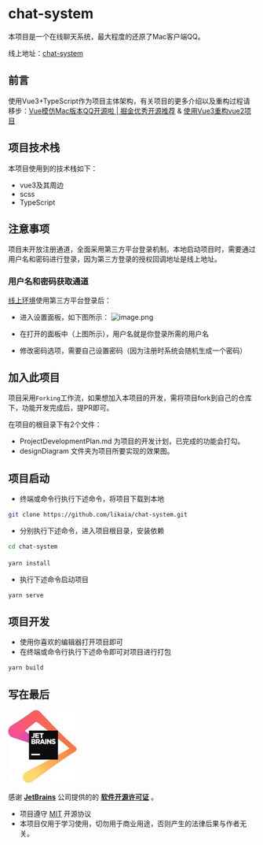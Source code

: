 # chat-system
本项目是一个在线聊天系统，最大程度的还原了Mac客户端QQ。

线上地址：[chat-system](https://www.kaisir.cn/chat-system/index.html#/login)
## 前言
使用Vue3+TypeScript作为项目主体架构，有关项目的更多介绍以及重构过程请移步：[Vue模仿Mac版本QQ开源啦 | 掘金优秀开源推荐](https://juejin.im/post/6844904036177543176) & [使用Vue3重构vue2项目](https://juejin.im/post/6885376102596870158/)

## 项目技术栈
本项目使用到的技术栈如下：
* vue3及其周边
* scss
* TypeScript

## 注意事项
项目未开放注册通道，全面采用第三方平台登录机制。本地启动项目时，需要通过用户名和密码进行登录，因为第三方登录的授权回调地址是线上地址。

### 用户名和密码获取通道
[线上环境](https://www.kaisir.cn/chat-system/index.html#/)使用第三方平台登录后：
* 进入设置面板，如下图所示：
![image.png](https://p9-juejin.byteimg.com/tos-cn-i-k3u1fbpfcp/c15893bbe5c3429ca2a8d9908b8cf425~tplv-k3u1fbpfcp-watermark.image)
  
* 在打开的面板中（上图所示），用户名就是你登录所需的用户名
* 修改密码选项，需要自己设置密码（因为注册时系统会随机生成一个密码）

## 加入此项目
项目采用`Forking`工作流，如果想加入本项目的开发，需将项目fork到自己的仓库下，功能开发完成后，提PR即可。

在项目的根目录下有2个文件：
* ProjectDevelopmentPlan.md 为项目的开发计划，已完成的功能会打勾。
* designDiagram 文件夹为项目所要实现的效果图。

## 项目启动
* 终端或命令行执行下述命令，将项目下载到本地
```bash
git clone https://github.com/likaia/chat-system.git
```
* 分别执行下述命令，进入项目根目录，安装依赖
```bash
cd chat-system

yarn install
```
* 执行下述命令启动项目
```bash
yarn serve
```

## 项目开发
* 使用你喜欢的编辑器打开项目即可
* 在终端或命令行执行下述命令即可对项目进行打包
```bash
yarn build
```
## 写在最后
![](./JetBrains.png)

感谢 **[JetBrains](https://www.jetbrains.com/?from=chat-system)** 公司提供的的 **[软件开源许可证](https://www.jetbrains.com/shop/eform/opensource)** 。
* 项目遵守 [MIT](https://choosealicense.com/licenses/mit/) 开源协议
* 本项目仅用于学习使用，切勿用于商业用途，否则产生的法律后果与作者无关。
